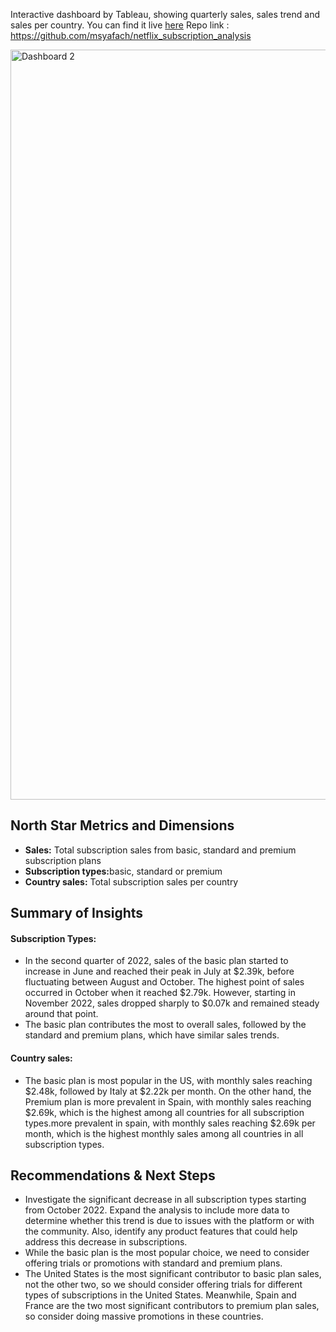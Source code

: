 Interactive dashboard by Tableau, showing quarterly sales, sales trend and sales per country. You can find it live <a href="https://public.tableau.com/views/Book1_17226173658040/Dashboard2?:language=en-US&publish=yes&:sid=&:redirect=auth&:display_count=n&:origin=viz_share_link">here</a>
Repo link : https://github.com/msyafach/netflix_subscription_analysis

<div class='tableauPlaceholder' id='viz1722925989137' style='position: relative'><noscript><a href='#'><img alt='Dashboard 2 ' src='https:&#47;&#47;public.tableau.com&#47;static&#47;images&#47;Bo&#47;Book1_17226173658040&#47;Dashboard2&#47;1_rss.png' style='border: 1px;width:1200px' /></a></noscript><object class='tableauViz'  style='display:none;'><param name='host_url' value='https%3A%2F%2Fpublic.tableau.com%2F' /> <param name='embed_code_version' value='3' /> <param name='site_root' value='' /><param name='name' value='Book1_17226173658040&#47;Dashboard2' /><param name='tabs' value='no' /><param name='toolbar' value='yes' /><param name='static_image' value='https:&#47;&#47;public.tableau.com&#47;static&#47;images&#47;Bo&#47;Book1_17226173658040&#47;Dashboard2&#47;1.png' /> <param name='animate_transition' value='yes' /><param name='display_static_image' value='yes' /><param name='display_spinner' value='yes' /><param name='display_overlay' value='yes' /><param name='display_count' value='yes' /><param name='language' value='en-US' /></object></div>      

<h2>North Star Metrics and Dimensions</h2>
<ul>
  <li><strong>Sales:</strong> Total subscription sales from basic, standard and premium subscription plans</li>
  <li><strong>Subscription types:</strong>basic, standard or premium</li>
  <li><strong>Country sales:</strong> Total subscription sales per country</li>
</ul>

<h2>Summary of Insights</h2>
<h4>Subscription Types:</h4>
<ul>
  <li>In the second quarter of 2022, sales of the basic plan started to increase in June and reached their peak in July at $2.39k, before fluctuating between August and October. The highest point of sales occurred in October when it reached $2.79k. However, starting in November 2022, sales dropped sharply to $0.07k and remained steady around that point.</li>
  <li>The basic plan contributes the most to overall sales, followed by the standard and premium plans, which have similar sales trends.</li>
</ul>

<h4>Country sales:</h4>
<ul>
<li>The basic plan is most popular in the US, with monthly sales reaching $2.48k, followed by Italy at $2.22k per month. On the other hand, the Premium plan is more prevalent in Spain, with monthly sales reaching $2.69k, which is the highest among all countries for all subscription types.more prevalent in spain, with monthly sales reaching $2.69k per month, which is the highest monthly sales among all countries in all subscription types.</li>
</ul>
<h2>Recommendations & Next Steps</h2>
<ul>
  <li>Investigate the significant decrease in all subscription types starting from October 2022. Expand the analysis to include more data to determine whether this trend is due to issues with the platform or with the community. Also, identify any product features that could help address this decrease in subscriptions.</li>
  <li>While the basic plan is the most popular choice, we need to consider offering trials or promotions with standard and premium plans.</li>
  <li>The United States is the most significant contributor to basic plan sales, not the other two, so we should consider offering trials for different types of subscriptions in the United States. Meanwhile, Spain and France are the two most significant contributors to premium plan sales, so consider doing massive promotions in these countries.</li>
</ul>
